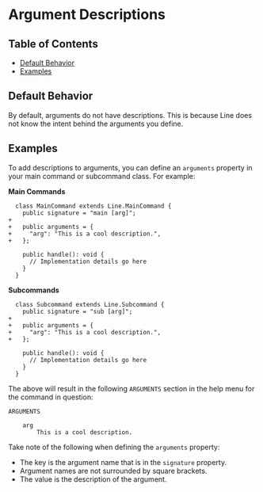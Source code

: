 # Argument Descriptions

## Table of Contents

- [Default Behavior](#default-behavior)
- [Examples](#examples)

## Default Behavior

By default, arguments do not have descriptions. This is because Line does not
know the intent behind the arguments you define.

## Examples

To add descriptions to arguments, you can define an `arguments` property in your
main command or subcommand class. For example:

**Main Commands**

```diff-typescript
  class MainCommand extends Line.MainCommand {
    public signature = "main [arg]";
+
+   public arguments = {
+     "arg": "This is a cool description.",
+   };

    public handle(): void {
      // Implementation details go here
    }
  }
```

**Subcommands**

```diff-typescript
  class Subcommand extends Line.Subcommand {
    public signature = "sub [arg]";
+
+   public arguments = {
+     "arg": "This is a cool description.",
+   };

    public handle(): void {
      // Implementation details go here
    }
  }
```

The above will result in the following `ARGUMENTS` section in the help menu for
the command in question:

```text
ARGUMENTS

    arg
        This is a cool description.
```

Take note of the following when defining the `arguments` property:

- The key is the argument name that is in the `signature` property.
- Argument names are not surrounded by square brackets.
- The value is the description of the argument.
